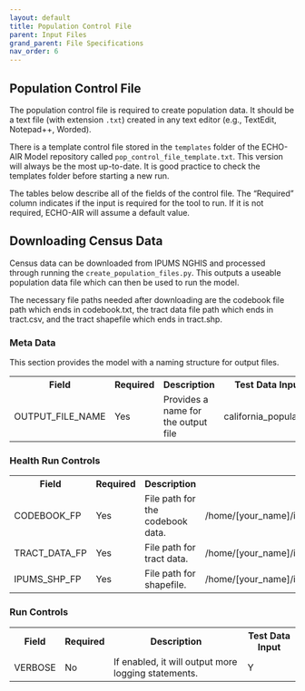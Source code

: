 ```yaml
---
layout: default
title: Population Control File
parent: Input Files
grand_parent: File Specifications
nav_order: 6
---
```


## Population Control File

The population control file is required to create population data. It should be a text file (with extension `.txt`) created in any text editor (e.g., TextEdit, Notepad++, Worded).

There is a template control file stored in the `templates` folder of the ECHO-AIR Model repository called `pop_control_file_template.txt`. This version will always be the most up-to-date. It is good practice to check the templates folder before starting a new run.

The tables below describe all of the fields of the control file. The “Required” column indicates if the input is required for the tool to run. If it is not required, ECHO-AIR will assume a default value.

## Downloading Census Data
Census data can be downloaded from IPUMS NGHIS and processed through running the `create_population_files.py`. This outputs a useable population data file which can then be used to run the model.

The necessary file paths needed after downloading are the codebook file path which ends in codebook.txt, the tract data file path which ends in tract.csv, and the tract shapefile which ends in tract.shp.

### Meta Data

This section provides the model with a naming structure for output files.


<table cellspacing="0" cellpadding="0">
  <tr>
    <th>Field</th><th>Required</th><th>Description</th><th>Test Data Input</th>
  </tr>
  <tr>
    <td> OUTPUT_FILE_NAME </td><td> Yes </td><td> Provides a name for the output file </td><td> california_population </td>
  </tr>
</table>

### Health Run Controls

<table cellspacing="0" cellpadding="0">
  <tr>
    <th>Field</th><th>Required</th><th>Description</th><th>Example Test Data Input</th>
  </tr>
  <tr>
    <td> CODEBOOK_FP</td><td> Yes </td><td> File path for the codebook data. </td><td> /home/[your_name]/inputs/[input_folder]/nhgis0005_ds173_2010_tract_codebook.txt </td>
  </tr>
  <tr>
    <td> TRACT_DATA_FP </td><td> Yes </td><td> File path for tract data. </td><td> /home/[your_name]/inputs/[input_folder]/nhgis0005_ds173_2010_tract.csv </td>
  </tr>
  <tr>
    <td> IPUMS_SHP_FP </td><td> Yes </td><td> File path for shapefile. </td><td> /home/[your_name]/inputs/[input_folder]/US_tract_2010.shp </td>
  </tr>
</table>

### Run Controls

<table cellspacing="0" cellpadding="0">
  <tr>
    <th>Field</th><th>Required</th><th>Description</th><th>Test Data Input</th>
  </tr>
    <td> VERBOSE </td><td> No </td><td> If enabled, it will output more logging statements. </td><td> Y </td>
  </tr>
</table>
